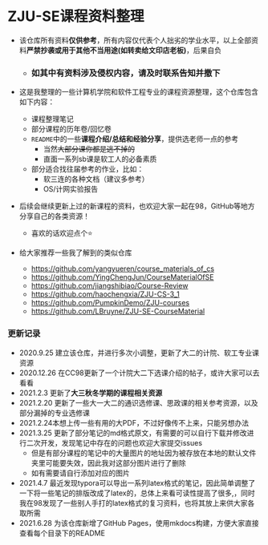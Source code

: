 # ZJU-SE课程资料整理

- 该仓库所有资料**仅供参考**，所有内容仅代表个人拙劣的学业水平，以上全部资料**严禁抄袭或用于其他不当用途(如转卖给文印店老板)**，后果自负
  
  - ### 如其中有资料涉及侵权内容，请及时联系告知并撤下
  
- 这是我整理的一些计算机学院和软件工程专业的课程资源整理，这个仓库包含如下内容：
  - 课程整理笔记
  - 部分课程的历年卷/回忆卷
  - `README`中的一些**课程介绍/总结和经验分享**，提供选老师一点的参考
    - 当然~~大部分课你都是逃不掉的~~ 
    - 直面一系列sb课是软工人的必备素质
  - 部分适合找往届参考的作业，比如：
    - 软三连的各种文档（建议多参考）
    - OS/计网实验报告
  
- 后续会继续更新上过的新课程的资料，也欢迎大家一起在98，GitHub等地方分享自己的各类资源！
  
  - 喜欢的话欢迎点个⭐ 
  
- 给大家推荐一些我了解到的类似仓库

  - https://github.com/yangyueren/course_materials_of_cs
  - https://github.com/YingChengJun/CourseMaterialOfSE
  - https://github.com/jiangshibiao/Course-Review
  - https://github.com/haochengxia/ZJU-CS-3_1
  - https://github.com/PumpkinDemo/ZJU-courses
  - https://github.com/LBruyne/ZJU-SE-CourseMaterial

### 更新记录

- 2020.9.25 建立该仓库，并进行多次小调整，更新了大二的计院、软工专业课资源
- 2020.12.26 在CC98更新了一个计院大二下选课介绍的帖子，或许大家可以去看看
- 2021.2.3 更新了**大三秋冬学期的课程相关资源**
- 2021.2.20 更新了一些大一大二的通识选修课、思政课的相关参考资源，以及部分漏掉的专业选修课
- 2021.2.24本想上传一些有用的大PDF，不过好像传不上来，只能另想办法
- 2021.3.25 更新了部分笔记的md格式原文，有需要的可以自行下载并修改进行二次开发，发现笔记中存在的问题也欢迎大家提交issues
  - 但是有部分课程的笔记中的大量图片的地址因为被存放在本地的默认文件夹里可能要失效，因此我对这部分图片进行了删除
  - 如有需要请自行添加对应的图片
- 2021.4.7 最近发现typora可以导出一系列latex格式的笔记，因此简单调整了一下将一些笔记的排版改成了latex的，总体上来看可读性提高了很多,，同时我在98发现了一些别人手打的latex格式的复习资料，也将其放上来供大家各取所需
- 2021.6.28 为该仓库新增了GitHub Pages，使用mkdocs构建，方便大家直接查看每个目录下的README
